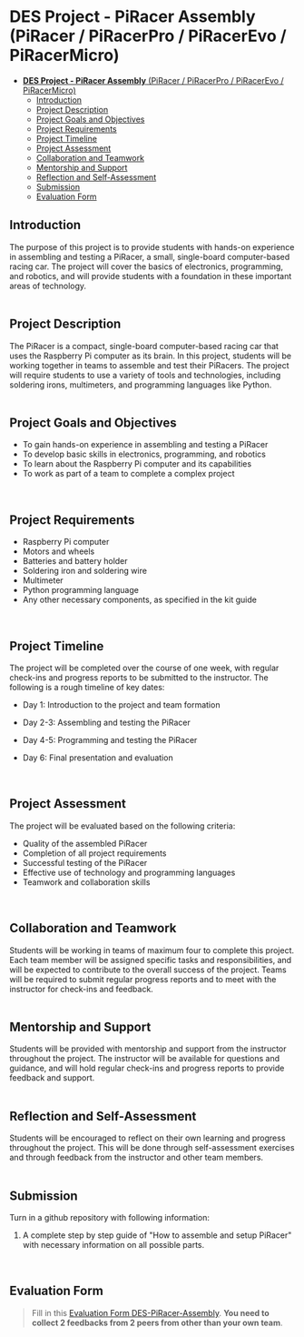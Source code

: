 # **DES Project - PiRacer Assembly** (PiRacer / PiRacerPro / PiRacerEvo / PiRacerMicro)

- [**DES Project - PiRacer Assembly** (PiRacer / PiRacerPro / PiRacerEvo / PiRacerMicro)](#des-project---piracer-assembly-piracer--piracerpro--piracerevo--piracermicro)
  - [Introduction](#introduction)
  - [Project Description](#project-description)
  - [Project Goals and Objectives](#project-goals-and-objectives)
  - [Project Requirements](#project-requirements)
  - [Project Timeline](#project-timeline)
  - [Project Assessment](#project-assessment)
  - [Collaboration and Teamwork](#collaboration-and-teamwork)
  - [Mentorship and Support](#mentorship-and-support)
  - [Reflection and Self-Assessment](#reflection-and-self-assessment)
  - [Submission](#submission)
  - [Evaluation Form](#evaluation-form)

## Introduction

The purpose of this project is to provide students with hands-on experience in assembling and testing a PiRacer, a small, single-board computer-based racing car. The project will cover the basics of electronics, programming, and robotics, and will provide students with a foundation in these important areas of technology.  
</br>

## Project Description

The PiRacer is a compact, single-board computer-based racing car that uses the Raspberry Pi computer as its brain. In this project, students will be working together in teams to assemble and test their PiRacers. The project will require students to use a variety of tools and technologies, including soldering irons, multimeters, and programming languages like Python.  
</br>

## Project Goals and Objectives

* To gain hands-on experience in assembling and testing a PiRacer
* To develop basic skills in electronics, programming, and robotics
* To learn about the Raspberry Pi computer and its capabilities
* To work as part of a team to complete a complex project  
</br>

## Project Requirements

* Raspberry Pi computer
* Motors and wheels
* Batteries and battery holder
* Soldering iron and soldering wire
* Multimeter
* Python programming language
* Any other necessary components, as specified in the kit guide  
</br>

## Project Timeline

The project will be completed over the course of one week, with regular check-ins and progress reports to be submitted to the instructor. The following is a rough timeline of key dates:

* Day 1: Introduction to the project and team formation

* Day 2-3: Assembling and testing the PiRacer

* Day 4-5: Programming and testing the PiRacer

* Day 6: Final presentation and evaluation  
</br>

## Project Assessment

The project will be evaluated based on the following criteria:

* Quality of the assembled PiRacer
* Completion of all project requirements
* Successful testing of the PiRacer
* Effective use of technology and programming languages
* Teamwork and collaboration skills  
</br>

## Collaboration and Teamwork

Students will be working in teams of maximum four to complete this project. Each team member will be assigned specific tasks and responsibilities, and will be expected to contribute to the overall success of the project. Teams will be required to submit regular progress reports and to meet with the instructor for check-ins and feedback.  
</br>

## Mentorship and Support

Students will be provided with mentorship and support from the instructor throughout the project. The instructor will be available for questions and guidance, and will hold regular check-ins and progress reports to provide feedback and support.  
</br>

## Reflection and Self-Assessment

Students will be encouraged to reflect on their own learning and progress throughout the project. This will be done through self-assessment exercises and through feedback from the instructor and other team members.  
</br>

## Submission

Turn in a github repository with following information:
1. A complete step by step guide of "How to assemble and setup PiRacer" with necessary information on all possible parts.
</br>

## Evaluation Form
> Fill in this [Evaluation Form DES-PiRacer-Assembly](https://docs.google.com/forms/d/e/1FAIpQLSdpjdmAQSzFG3zKjywbLSGoWT4pVMkPEB1XLC57b612oXBbgQ/viewform?usp=sf_link). **You need to collect 2 feedbacks from 2 peers from other than your own team**.